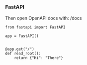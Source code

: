 #

### FastAPI

Then open OpenAPI docs with: /docs
```
from fastapi import FastAPI

app = FastAPI()


@app.get("/")
def read_root():
    return {"Hi": "There"}

```
